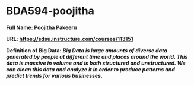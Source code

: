 # BDA594-poojitha
**Full Name: Poojitha Pakeeru**

**URL: https://sdsu.instructure.com/courses/113151**

**Definition of Big Data: ***Big Data is large amounts of diverse data generated by people at different time and places around the world. This data is massive in volume and is both 
structured and unstructured. We can clean this data and analyze it in order to produce patterns and predict trends for various businesses.*****
